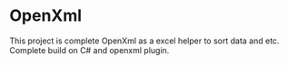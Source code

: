 # OpenXml
This project is complete OpenXml as a excel helper to sort data and etc. Complete build on C# and openxml plugin.
